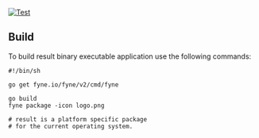 [![Test](https://github.com/alekseinovikov/gredis/actions/workflows/test.yml/badge.svg)](https://github.com/alekseinovikov/gredis/actions/workflows/test.yml)

## Build

To build result binary executable application use the following commands:

```shell
#!/bin/sh

go get fyne.io/fyne/v2/cmd/fyne

go build
fyne package -icon logo.png

# result is a platform specific package
# for the current operating system.
```